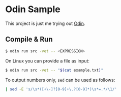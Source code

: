 # Odin Sample

This project is just me trying out [Odin](https://odin-lang.org).

## Compile & Run

```sh
$ odin run src -vet -- <EXPRESSION>
```

On Linux you can provide a file as input:
```sh
$ odin run src -vet -- "$(cat example.txt)"
```

To output numbers only, `sed` can be used as follows:
```sh
| sed -E 's/\s*([+\-]?[0-9]+\.?[0-9]*)\s*=.*/\1/'
```
